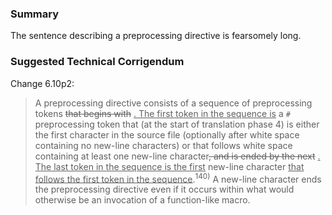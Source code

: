 ### Summary

The sentence describing a preprocessing directive is fearsomely long.

### Suggested Technical Corrigendum

Change 6.10p2:

> A preprocessing directive consists of a sequence of preprocessing tokens
> <del>that begins with</del> <ins>. The first token in the sequence is</ins> a
> `#` preprocessing token that (at the start of translation phase 4\) is either
> the first character in the source file (optionally after white space containing
> no new-line characters) or that follows white space containing at least one
> new-line character<del>, and is ended by the next</del> <ins>. The last token in
> the sequence is the first</ins> new-line character <ins>that follows the first
> token in the sequence</ins>.<sup>140\)</sup> A new-line character ends the
> preprocessing directive even if it occurs within what would otherwise be an
> invocation of a function-like macro.

